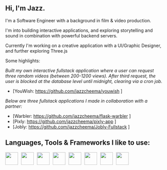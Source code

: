 ## Hi, I'm Jazz.

I'm a Software Engineer with a background in film & video production. 

I'm into building interactive applications, and exploring storytelling and sound in combination with powerful backend servers. 

Currently I'm working on a creative application with a UI/Graphic Designer, and further exploring Three.js

Some highlights:

*Built my own interactive fullstack application where a user can request three random videos (between 200-1200 views). After third request, the user is blocked at the database level until midnight, clearing via a cron job.*

- [YouWish: https://github.com/jazzcheema/youwish ]


*Below are three fullstack applications I made in collaboration with a partner:*

- [Warbler: https://github.com/jazzcheema/flask-warbler ]
- [Pixly: https://github.com/jazzcheema/pixly-app ]
- [Jobly: https://github.com/jazzcheema/Jobly-Fullstack ]



## Languages, Tools & Frameworks I like to use: 

<div style="display: flex; flex-wrap: wrap; gap: 10px;">
  <img src="https://cdn.jsdelivr.net/gh/devicons/devicon@latest/icons/javascript/javascript-original.svg" width="40" />
  <img src="https://cdn.jsdelivr.net/gh/devicons/devicon@latest/icons/nodejs/nodejs-original.svg" width="40" />
  <img src="https://cdn.jsdelivr.net/gh/devicons/devicon@latest/icons/nextjs/nextjs-original.svg" width="40" />
  <img src="https://cdn.jsdelivr.net/gh/devicons/devicon@latest/icons/python/python-original.svg" width="40" />
  <img src="https://cdn.jsdelivr.net/gh/devicons/devicon@latest/icons/react/react-original.svg" width="40" />
  <img src="https://cdn.jsdelivr.net/gh/devicons/devicon@latest/icons/postgresql/postgresql-plain.svg" width="40" />
  <img src="https://cdn.jsdelivr.net/gh/devicons/devicon@latest/icons/typescript/typescript-original.svg" width="40" />
  <img src="https://cdn.jsdelivr.net/gh/devicons/devicon@latest/icons/express/express-original.svg" width="40" />
</div>
